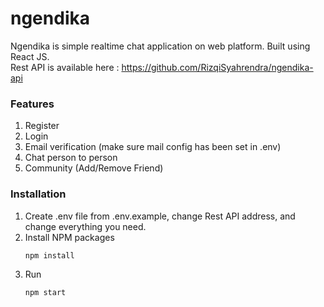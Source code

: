 # ngendika
Ngendika is simple realtime chat application on web platform. Built using React JS. <br>
Rest API is available here : https://github.com/RizqiSyahrendra/ngendika-api

### Features
1. Register
2. Login
3. Email verification (make sure mail config has been set in .env)
4. Chat person to person
5. Community (Add/Remove Friend)

### Installation
1. Create .env file from .env.example, change Rest API address, and change everything you need.
3. Install NPM packages
   ```sh
   npm install
   ```
3. Run 
   ```sh
   npm start
   ```
